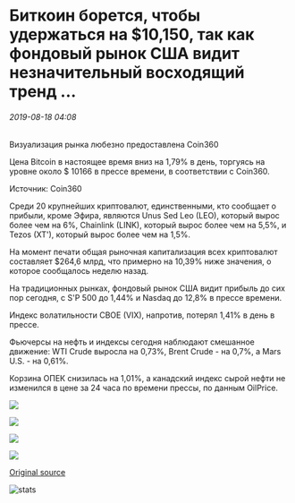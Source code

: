 # Биткоин борется, чтобы удержаться на $10,150, так как фондовый рынок США видит незначительный восходящий тренд ...

###### 2019-08-18 04:08

Визуализация рынка любезно предоставлена Coin360

Цена Bitcoin в настоящее время вниз на 1,79% в день, торгуясь на уровне около $ 10166 в прессе времени, в соответствии с Coin360.

Источник: Coin360

Среди 20 крупнейших криптовалют, единственными, кто сообщает о прибыли, кроме Эфира, являются Unus Sed Leo (LEO), который вырос более чем на 6%, Chainlink (LINK), который вырос более чем на 5,5%, и Tezos (XT'), который вырос более чем на 1,5%.

На момент печати общая рыночная капитализация всех криптовалют составляет $264,6 млрд, что примерно на 10,39% ниже значения, о которое сообщалось неделю назад.

На традиционных рынках, фондовый рынок США видит прибыль до сих пор сегодня, с S'P 500 до 1,44% и Nasdaq до 12,8% в прессе времени.

Индекс волатильности CBOE (VIX), напротив, потерял 1,41% в день в прессе.

Фьючерсы на нефть и индексы сегодня наблюдают смешанное движение: WTI Crude выросла на 0,73%, Brent Crude - на 0,7%, а Mars U.S. - на 0,61%.

Корзина ОПЕК снизилась на 1,01%, а канадский индекс сырой нефти не изменился в цене за 24 часа по времени прессы, по данным OilPrice.

![](https://s3.cointelegraph.com/storage/uploads/view/4d441f213bed0b7294cd1990a2d7f846.png)

![](https://s3.cointelegraph.com/storage/uploads/view/9087a768d098e806a55ec9d44a6e0fd5.png)

![](https://s3.cointelegraph.com/storage/uploads/view/eebd4a8b46b7eca02d5205968fc90e45.png)

![](https://s3.cointelegraph.com/storage/uploads/view/bc06da2984b8f1f45cc8976b84e37f48.png)

[Original source](https://cointelegraph.com/news/bitcoin-fights-to-hold-at-10-150-as-us-stock-market-sees-minor-uptrend)

![stats](https://c.statcounter.com/11760860/0/a89fa40b/1/ "stats")
